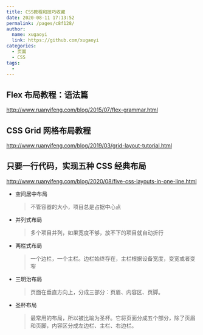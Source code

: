 ```yaml
---
title: CSS教程和技巧收藏
date: 2020-08-11 17:13:52
permalink: /pages/c8f128/
author:
  name: xugaoyi
  link: https://github.com/xugaoyi
categories:
  - 页面
  - CSS
tags:
  -
---
```


## Flex 布局教程：语法篇
<http://www.ruanyifeng.com/blog/2015/07/flex-grammar.html>

## CSS Grid 网格布局教程
<http://www.ruanyifeng.com/blog/2019/03/grid-layout-tutorial.html>

## 只要一行代码，实现五种 CSS 经典布局
<http://www.ruanyifeng.com/blog/2020/08/five-css-layouts-in-one-line.html>
* 空间居中布局
  > 不管容器的大小，项目总是占据中心点
* 并列式布局
  > 多个项目并列，如果宽度不够，放不下的项目就自动折行
* 两栏式布局
  > 一个边栏，一个主栏。边栏始终存在，主栏根据设备宽度，变宽或者变窄
* 三明治布局
  > 页面在垂直方向上，分成三部分：页眉、内容区、页脚。
* 圣杯布局
  > 最常用的布局，所以被比喻为圣杯。它将页面分成五个部分，除了页眉和页脚，内容区分成左边栏、主栏、右边栏。
